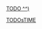 [TODO ^^)](https://todo-kata-tan.vercel.app/)

[TODOsTIME](https://the-lord-of-the-todo-bn3z.vercel.app/)
